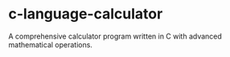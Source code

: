 # c-language-calculator
A comprehensive calculator program written in C with advanced mathematical operations.

